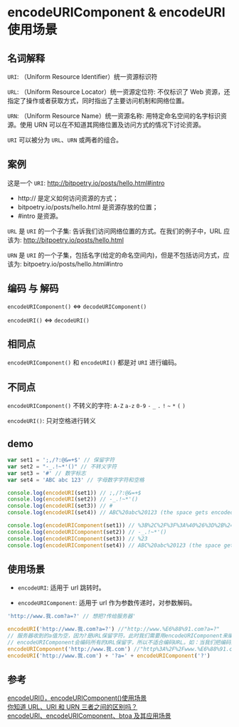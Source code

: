 <!--
 * @Description: JavaScript文件夹
 * @Author: xiehuaqiang
 * @FilePath: /kaka-blog/src/docs/kaka/js/encodeURIComponent和encodeURI.md
 * @Date: 2021-08-13 16:31:40
 * @LastEditTime: 2021-08-13 17:07:09
-->

# encodeURIComponent & encodeURI 使用场景

## 名词解释

`URI`: （Uniform Resource Identifier）统一资源标识符

`URL`: （Uniform Resource Locator）统一资源定位符: 不仅标识了 Web 资源，还指定了操作或者获取方式，同时指出了主要访问机制和网络位置。

`URN`: （Uniform Resource Name）统一资源名称: 用特定命名空间的名字标识资源。使用 URN 可以在不知道其网络位置及访问方式的情况下讨论资源。

`URI` 可以被分为 `URL`、`URN` 或两者的组合。

## 案例

这是一个 `URI`: http://bitpoetry.io/posts/hello.html#intro

- http:// 是定义如何访问资源的方式；
- bitpoetry.io/posts/hello.html 是资源存放的位置；
- #intro 是资源。

`URL` 是 `URI` 的一个子集: 告诉我们访问网络位置的方式。在我们的例子中，URL 应该为: http://bitpoetry.io/posts/hello.html

`URN` 是 `URI` 的一个子集，包括名字(给定的命名空间内)，但是不包括访问方式，应该为: bitpoetry.io/posts/hello.html#intro

## 编码 与 解码

`encodeURIComponent()` <=> `decodeURIComponent()`

`encodeURI()` <=> `decodeURI()`

## 相同点

`encodeURIComponent()` 和 `encodeURI()` 都是对 `URI` 进行编码。

## 不同点

`encodeURIComponent()` 不转义的字符: `A-Z` `a-z` `0-9` `-` `_` `.` `!` `~` `*` `(` `)`

`encodeURI()`: 只对空格进行转义

## demo

```js
var set1 = ';,/?:@&=+$' // 保留字符
var set2 = "-_.!~*'()" // 不转义字符
var set3 = '#' // 数字标志
var set4 = 'ABC abc 123' // 字母数字字符和空格

console.log(encodeURI(set1)) // ;,/?:@&=+$
console.log(encodeURI(set2)) // -_.!~*'()
console.log(encodeURI(set3)) // #
console.log(encodeURI(set4)) // ABC%20abc%20123 (the space gets encoded as %20)

console.log(encodeURIComponent(set1)) // %3B%2C%2F%3F%3A%40%26%3D%2B%24
console.log(encodeURIComponent(set2)) // -_.!~*'()
console.log(encodeURIComponent(set3)) // %23
console.log(encodeURIComponent(set4)) // ABC%20abc%20123 (the space gets encoded as %20)
```

## 使用场景

- `encodeURI`: 适用于 url 跳转时。

- `encodeURIComponent`: 适用于 url 作为参数传递时，对参数解码。

```js
'http://www.我.com?a=?' // 想把?传给服务器'

encodeURI('http://www.我.com?a=?') //"http://www.%E6%88%91.com?a=?"
// 服务器收到的a值为空，因为?是URL保留字符。此时我们需要用encodeURIComponent来编码！
// encodeURIComponent会编码所有的URL保留字，所以不适合编码URL。如：当我们把编码过的/folder1/folder2/default.html发送到服务器时时，由于‘/’也将被编码，服务器将无法正确识别。
encodeURIComponent('http://www.我.com') //"http%3A%2F%2Fwww.%E6%88%91.com"
encodeURI('http://www.我.com') + '?a=' + encodeURIComponent('?')
```

## 参考

[encodeURI()，encodeURIComponent()使用场景](https://www.cnblogs.com/init00/p/12665820.html)  
[你知道 URL、URI 和 URN 三者之间的区别吗？](https://blog.csdn.net/f45056231p/article/details/82530984)  
[encodeURI、encodeURIComponent、btoa 及其应用场景](https://www.cnblogs.com/shytong/p/5102256.html)
